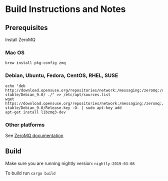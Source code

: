 # Build Instructions and Notes

## Prerequisites

Install ZeroMQ

### Mac OS
```brew install pkg-config zmq```

###  Debian, Ubuntu, Fedora, CentOS, RHEL, SUSE

```
echo "deb http://download.opensuse.org/repositories/network:/messaging:/zeromq:/release-stable/Debian_9.0/ ./" >> /etc/apt/sources.list
wget https://download.opensuse.org/repositories/network:/messaging:/zeromq:/release-stable/Debian_9.0/Release.key -O- | sudo apt-key add
apt-get install libzmq3-dev
```

### Other platforms
See [ZeroMQ documentation](http://zeromq.org/intro:get-the-software)

## Build

Make sure you are running nightly version: `nightly-2019-03-08`

To build run
`cargo build`